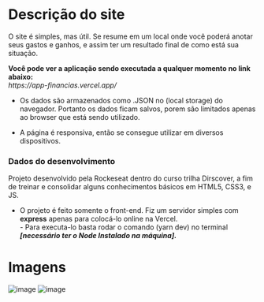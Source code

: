 <h1>Descrição do site</h1>
<p>O site é simples, mas útil. Se resume em um local onde você poderá anotar seus gastos e ganhos, e assim ter um resultado final de como está sua situação. </p>
<b> Você pode ver a aplicação sendo executada a qualquer momento no link abaixo: </b></br>
<i>https://app-financias.vercel.app/</i>



- Os dados são armazenados como .JSON no (local storage) do navegador. Portanto os dados ficam salvos, porem são limitados apenas ao browser que está sendo utilizado.

- A página é responsiva, então se consegue utilizar em diversos dispositivos. 

<h3>Dados do desenvolvimento</h3>
 Projeto desenvolvido pela Rockeseat dentro do curso trilha Dirscover, a fim de treinar
e consolidar alguns conhecimentos básicos em HTML5, CSS3, e JS.

 - O projeto é feito somente o front-end. Fiz um servidor simples com <b>express</b> apenas para colocá-lo online na Vercel. </br>  - Para executa-lo basta rodar o comando (yarn dev) no terminal <b><i>[necessário ter o Node Instalado na máquina].</b></i>

<h1>Imagens</h1>

![image](https://user-images.githubusercontent.com/54918988/144609241-97edb0e0-b8d6-4387-b644-9248843bd33d.png)
![image](https://user-images.githubusercontent.com/54918988/144609306-1e0fabba-202c-4ce7-8664-cf02d6165bfc.png)





